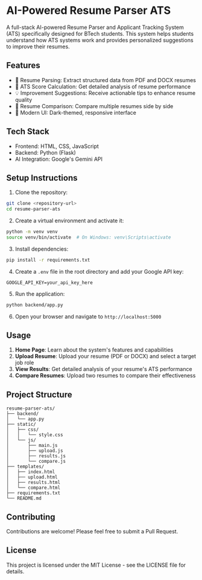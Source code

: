 # AI-Powered Resume Parser ATS

A full-stack AI-powered Resume Parser and Applicant Tracking System (ATS) specifically designed for BTech students. This system helps students understand how ATS systems work and provides personalized suggestions to improve their resumes.

## Features

- 📄 Resume Parsing: Extract structured data from PDF and DOCX resumes
- 🎯 ATS Score Calculation: Get detailed analysis of resume performance
- 💡 Improvement Suggestions: Receive actionable tips to enhance resume quality
- 🔄 Resume Comparison: Compare multiple resumes side by side
- 🎨 Modern UI: Dark-themed, responsive interface

## Tech Stack

- Frontend: HTML, CSS, JavaScript
- Backend: Python (Flask)
- AI Integration: Google's Gemini API

## Setup Instructions

1. Clone the repository:
```bash
git clone <repository-url>
cd resume-parser-ats
```

2. Create a virtual environment and activate it:
```bash
python -m venv venv
source venv/bin/activate  # On Windows: venv\Scripts\activate
```

3. Install dependencies:
```bash
pip install -r requirements.txt
```

4. Create a `.env` file in the root directory and add your Google API key:
```
GOOGLE_API_KEY=your_api_key_here
```

5. Run the application:
```bash
python backend/app.py
```

6. Open your browser and navigate to `http://localhost:5000`

## Usage

1. **Home Page**: Learn about the system's features and capabilities
2. **Upload Resume**: Upload your resume (PDF or DOCX) and select a target job role
3. **View Results**: Get detailed analysis of your resume's ATS performance
4. **Compare Resumes**: Upload two resumes to compare their effectiveness

## Project Structure

```
resume-parser-ats/
├── backend/
│   └── app.py
├── static/
│   ├── css/
│   │   └── style.css
│   └── js/
│       ├── main.js
│       ├── upload.js
│       ├── results.js
│       └── compare.js
├── templates/
│   ├── index.html
│   ├── upload.html
│   ├── results.html
│   └── compare.html
├── requirements.txt
└── README.md
```

## Contributing

Contributions are welcome! Please feel free to submit a Pull Request.

## License

This project is licensed under the MIT License - see the LICENSE file for details. 